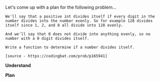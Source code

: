 Let's come up with a plan for the following problem...
```
We'll say that a positive int divides itself if every digit in the number divides into the number evenly. So for example 128 divides itself since 1, 2, and 8 all divide into 128 evenly. 

And we'll say that 0 does not divide into anything evenly, so no number with a 0 digit divides itself. 

Write a function to determine if a number divides itself.

[source - https://codingbat.com/prob/p165941]
```

**Understand**

**Plan**
